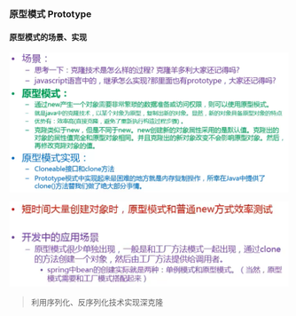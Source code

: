 ### 原型模式 Prototype

#### 原型模式的场景、实现

![Prototype](原型模式.png)

![Prototype](原型模式2.png)

> 利用序列化、反序列化技术实现深克隆

